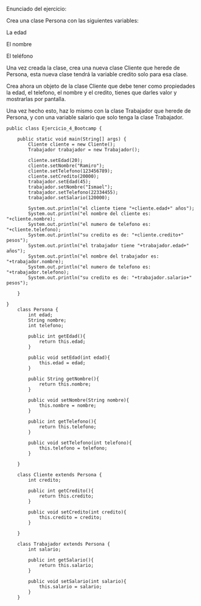 Enunciado del ejercicio:

Crea una clase Persona con las siguientes variables:

La edad

El nombre

El teléfono

Una vez creada la clase, crea una nueva clase Cliente que herede de Persona, esta nueva clase tendrá la variable credito solo para esa clase.

Crea ahora un objeto de la clase Cliente que debe tener como propiedades la edad, el telefono, el nombre y el credito, tienes que darles valor y mostrarlas por pantalla.

Una vez hecho esto, haz lo mismo con la clase Trabajador que herede de Persona, y con una variable salario que solo tenga la clase Trabajador.

```
public class Ejercicio_4_Bootcamp {

	public static void main(String[] args) {
		Cliente cliente = new Cliente();
		Trabajador trabajador = new Trabajador();
		
		cliente.setEdad(20);
		cliente.setNombre("Ramiro");
		cliente.setTelefono(123456789);
		cliente.setCredito(20000);
		trabajador.setEdad(45);
		trabajador.setNombre("Ismael");
		trabajador.setTelefono(22334455);
		trabajador.setSalario(120000);
		
		System.out.println("el cliente tiene "+cliente.edad+" años");
		System.out.println("el nombre del cliente es: "+cliente.nombre);
		System.out.println("el numero de telefono es: "+cliente.telefono);
		System.out.println("su credito es de: "+cliente.credito+" pesos");
		System.out.println("el trabajador tiene "+trabajador.edad+" años");
		System.out.println("el nombre del trabajador es: "+trabajador.nombre);
		System.out.println("el numero de telefono es: "+trabajador.telefono);
		System.out.println("su credito es de: "+trabajador.salario+" pesos");
		
	}

}
	class Persona {
		int edad;
		String nombre;
		int telefono;
		
		public int getEdad(){
			return this.edad;
		}
		
		public void setEdad(int edad){
			this.edad = edad;
		}
		
		public String getNombre(){
			return this.nombre;
		}
		
		public void setNombre(String nombre){
			this.nombre = nombre;
		}
		
		public int getTelefono(){
			return this.telefono;
		}
		
		public void setTelefono(int telefono){
			this.telefono = telefono;
		}
			
	}
	
	class Cliente extends Persona {
		int credito;
		
		public int getCredito(){
			return this.credito;
		}
		
		public void setCredito(int credito){
			this.credito = credito;
		}
		
	}
	
	class Trabajador extends Persona {
		int salario;
		
		public int getSalario(){
			return this.salario;
		}
		
		public void setSalario(int salario){
			this.salario = salario;
		}
	}

```
